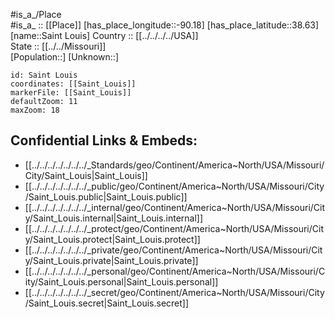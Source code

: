 ﻿---
location: [38.63,-90.18] 
mapzoom: [7,12] 
mapmarker: city 
type: City
tags:
- geo/City


SpocWebEntityId: 33875
isDeleted: false
confidential: public

---
#is_a_/Place  
#is_a_ :: [[Place]] 
[has_place_longitude::-90.18] 
[has_place_latitude::38.63] 
[name::Saint Louis] 
Country :: [[../../../../USA]]  
State :: [[../../Missouri]]  
[Population::] 
[Unknown::] 


```leaflet
id: Saint Louis
coordinates: [[Saint_Louis]] 
markerFile: [[Saint_Louis]] 
defaultZoom: 11 
maxZoom: 18
```


## Confidential Links & Embeds: 
- [[../../../../../../../_Standards/geo/Continent/America~North/USA/Missouri/City/Saint_Louis|Saint_Louis]] 
- [[../../../../../../../_public/geo/Continent/America~North/USA/Missouri/City/Saint_Louis.public|Saint_Louis.public]] 
- [[../../../../../../../_internal/geo/Continent/America~North/USA/Missouri/City/Saint_Louis.internal|Saint_Louis.internal]] 
- [[../../../../../../../_protect/geo/Continent/America~North/USA/Missouri/City/Saint_Louis.protect|Saint_Louis.protect]] 
- [[../../../../../../../_private/geo/Continent/America~North/USA/Missouri/City/Saint_Louis.private|Saint_Louis.private]] 
- [[../../../../../../../_personal/geo/Continent/America~North/USA/Missouri/City/Saint_Louis.personal|Saint_Louis.personal]] 
- [[../../../../../../../_secret/geo/Continent/America~North/USA/Missouri/City/Saint_Louis.secret|Saint_Louis.secret]] 
